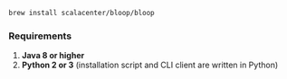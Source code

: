 ```bash
brew install scalacenter/bloop/bloop
```

### Requirements

1. **Java 8 or higher**
1. **Python 2 or 3** (installation script and CLI client are written in Python)